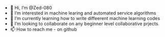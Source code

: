 - 👋 Hi, I’m @Zed-080
- 👀 I’m interested in machine learing and automated service algorithms 
- 🌱 I’m currently learning how to write diffeerent machine learning codes 
- 💞️ I’m looking to collaborate on any beginner level collaborative prjects 
- 📫 How to reach me - on github

<!---
Zed-080/Zed-080 is a ✨ special ✨ repository because its `README.md` (this file) appears on your GitHub profile.
You can click the Preview link to take a look at your changes.
--->
